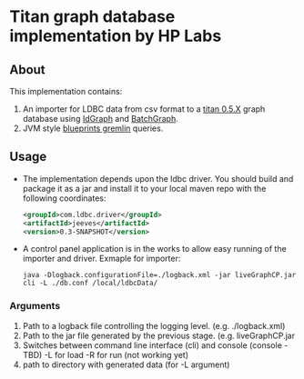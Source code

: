 # Titan graph database implementation by HP Labs
## About
This implementation contains:

1. An importer for LDBC data from csv format to a [titan 0.5.X](https://github.com/thinkaurelius/titan) graph database using [IdGraph](https://github.com/tinkerpop/blueprints/wiki/Id-Implementation) and [BatchGraph](https://github.com/tinkerpop/blueprints/wiki/Batch-Implementation).
2. JVM style [blueprints gremlin](http://gremlindocs.com/) queries.

## Usage

* The implementation depends upon the ldbc driver. You should build and package it as a jar  and install it to your local maven repo with the following coordinates:

  ```xml
  <groupId>com.ldbc.driver</groupId>
  <artifactId>jeeves</artifactId>
  <version>0.3-SNAPSHOT</version>
  ```

* A control panel application is in the works to allow easy running of the importer and driver. Exmaple for importer:

  ```
  java -Dlogback.configurationFile=./logback.xml -jar liveGraphCP.jar cli -L ./db.conf /local/ldbcData/
  ```

### Arguments

1. Path to a logback file controlling the logging level. (e.g. ./logback.xml)
2. Path to the jar file generated by the previous stage. (e.g. liveGraphCP.jar
3. Switches between command line interface (cli) and console (console - TBD) -L for load -R for run (not working yet)
4. path to directory with generated data (for -L argument)
